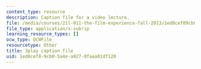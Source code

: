 ```yaml
---
content_type: resource
description: Caption file for a video lecture.
file: /media/courses/21l-011-the-film-experience-fall-2013/1ed8cef89cb05a4ea9270faaa81df120_r67dVaGtBGA.vtt
file_type: application/x-subrip
learning_resource_types: []
ocw_type: OCWFile
resourcetype: Other
title: 3play caption file
uid: 1ed8cef8-9cb0-5a4e-a927-0faaa81df120
---
```

